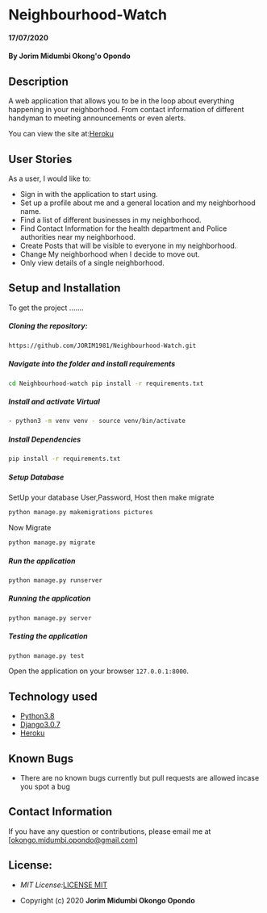 

# Neighbourhood-Watch

#### 17/07/2020
#### By **Jorim Midumbi Okong'o Opondo**

## Description
A web application that allows you to be in the loop about everything happening in your neighborhood. From contact information of different handyman to meeting announcements or even alerts.

You can view the site at:[Heroku]()


## User Stories
As a user, I would like to:
* Sign in with the application to start using.
* Set up a profile about me and a general location and my neighborhood name.
* Find a list of different businesses in my neighborhood.
* Find Contact Information for the health department and Police authorities near my neighborhood.
* Create Posts that will be visible to everyone in my neighborhood.
* Change My neighborhood when I decide to move out.
* Only view details of a single neighborhood.
  

  
## Setup and Installation  
To get the project ....... 
  
##### Cloning the repository:  
 ```bash 
 https://github.com/JORIM1981/Neighbourhood-Watch.git 
```
##### Navigate into the folder and install requirements  
 ```bash 
cd Neighbourhood-watch pip install -r requirements.txt 
```
##### Install and activate Virtual  
 ```bash 
- python3 -m venv venv - source venv/bin/activate 
```  
##### Install Dependencies  
 ```bash 
 pip install -r requirements.txt 
```  
 ##### Setup Database  
  SetUp your database User,Password, Host then make migrate  
 ```bash 
python manage.py makemigrations pictures 
 ``` 
 Now Migrate  
 ```bash 
 python manage.py migrate 
```
##### Run the application  
 ```bash 
 python manage.py runserver 
``` 
##### Running the application  
 ```bash 
 python manage.py server 
```
##### Testing the application  
 ```bash 
 python manage.py test 
```
Open the application on your browser `127.0.0.1:8000`. 


## Technology used

* [Python3.8](https://www.python.org/)
* [Django3.0.7](https://docs.djangoproject.com/en/2.2/)
* [Heroku](https://heroku.com)


## Known Bugs
* There are no known bugs currently but pull requests are allowed incase you spot a bug

## Contact Information 

If you have any question or contributions, please email me at [okongo.midumbi.opondo@gmail.com]

## License:

- _MIT License:_[LICENSE MIT](./LICENSE)

- Copyright (c) 2020 **Jorim Midumbi Okongo Opondo**


